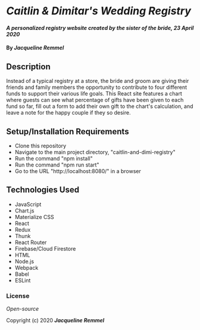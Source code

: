 # _Caitlin & Dimitar's Wedding Registry_

#### _A personalized registry website created by the sister of the bride, 23 April 2020_

#### By _**Jacqueline Remmel**_

## Description

Instead of a typical registry at a store, the bride and groom are giving their friends and family members the opportunity to contribute to four different funds to support their various life goals. This React site features a chart where guests can see what percentage of gifts have been given to each fund so far, fill out a form to add their own gift to the chart's calculation, and leave a note for the happy couple if they so desire.

## Setup/Installation Requirements

* Clone this repository
* Navigate to the main project directory, "caitlin-and-dimi-registry"
* Run the command "npm install"
* Run the command "npm run start"
* Go to the URL "http://localhost:8080/" in a browser

## Technologies Used

* JavaScript
* Chart.js
* Materialize CSS
* React
* Redux
* Thunk
* React Router
* Firebase/Cloud Firestore
* HTML
* Node.js
* Webpack
* Babel
* ESLint

### License

*Open-source*

Copyright (c) 2020 **_Jacqueline Remmel_**